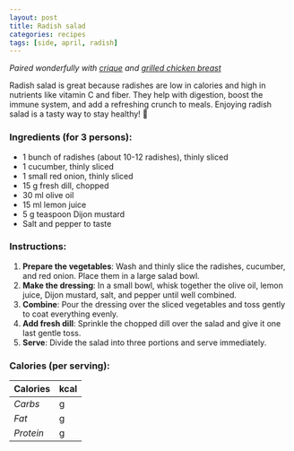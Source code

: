 ```yaml
---
layout: post
title: Radish salad
categories: recipes
tags: [side, april, radish]
---
```


*Paired wonderfully with <a href="/recipes/crique">crique</a> and <a href="/recipes/grilled-chicken-breast">grilled chicken breast</a>*

Radish salad is great because radishes are low in calories and high in nutrients like vitamin C and fiber. They help with digestion, boost the immune system, and add a refreshing crunch to meals. Enjoying radish salad is a tasty way to stay healthy! 🌿

### Ingredients (for 3 persons):
- 1 bunch of radishes (about 10-12 radishes), thinly sliced
- 1 cucumber, thinly sliced
- 1 small red onion, thinly sliced
- 15 g fresh dill, chopped
- 30 ml olive oil
- 15 ml lemon juice
- 5 g teaspoon Dijon mustard
- Salt and pepper to taste

### Instructions:

1. **Prepare the vegetables**: Wash and thinly slice the radishes, cucumber, and red onion. Place them in a large salad bowl.
2. **Make the dressing**: In a small bowl, whisk together the olive oil, lemon juice, Dijon mustard, salt, and pepper until well combined.
3. **Combine**: Pour the dressing over the sliced vegetables and toss gently to coat everything evenly.
4. **Add fresh dill**: Sprinkle the chopped dill over the salad and give it one last gentle toss.
5. **Serve**: Divide the salad into three portions and serve immediately.

### Calories (per serving):

| **Calories** | kcal |
| ----------- | ----------- |
| *Carbs* | g |
| *Fat* | g |
| *Protein* | g |